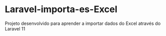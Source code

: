 # Laravel-importa-es-Excel
Projeto desenvolvido para aprender a importar dados do Excel através do Laravel 11
